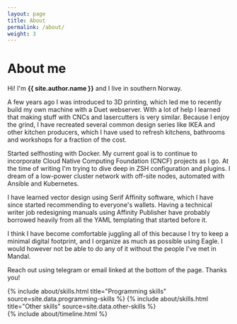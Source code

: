 ```yaml
---
layout: page
title: About
permalink: /about/
weight: 3
---
```


# **About me**

Hi! I'm **{{ site.author.name }}** and I live in southern Norway.<br>

A few years ago I was introduced to 3D printing, which led me to recently build my own machine with a Duet webserver. With a lot of help I learned that making stuff with CNCs and lasercutters is very similar. Because I enjoy the grind, I have recreated several common design series like IKEA and other kitchen producers, which I have used to refresh kitchens, bathrooms and workshops for a fraction of the cost.

Started selfhosting with Docker. My current goal is to continue to incorporate Cloud Native Computing Foundation (CNCF) projects as I go. At the time of writing I'm trying to dive deep in ZSH configuration and plugins. I dream of a low-power cluster network with off-site nodes, automated with Ansible and Kubernetes.

I have learned vector design using Serif Affinity software, which I have since started recommending to everyone's wallets. Having a technical writer job redesigning manuals using Affinity Publisher have probably borrowed heavily from all the YAML templating that started before it.

I think I have become comfortable juggling all of this because I try to keep a minimal digital footprint, and I organize as much as possible using Eagle. I would however not be able to do any of it without the people I've met in Mandal.

Reach out using telegram or email linked at the bottom of the page. Thanks you!

<div class="row">
{% include about/skills.html title="Programming skills" source=site.data.programming-skills %}
{% include about/skills.html title="Other skills" source=site.data.other-skills %}
</div>

<div class="row">
{% include about/timeline.html %}
</div>